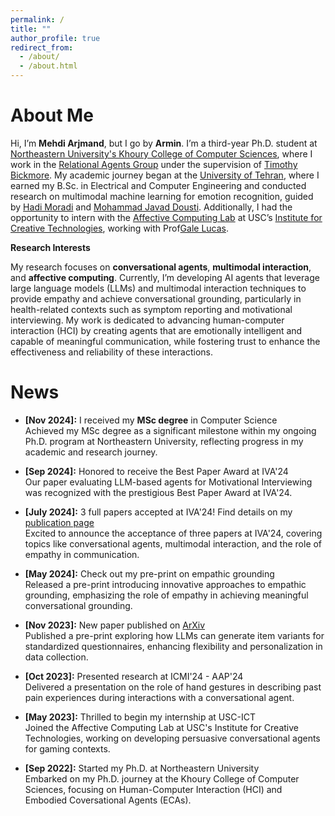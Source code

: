 ```yaml
---
permalink: /
title: ""
author_profile: true
redirect_from: 
  - /about/
  - /about.html
---
```


About Me
======
Hi, I’m **Mehdi Arjmand**, but I go by **Armin**. I’m a third-year Ph.D. student at [Northeastern University's Khoury College of Computer Sciences](https://www.khoury.northeastern.edu/), where I work in the [Relational Agents Group](https://relationalagents.com/) under the supervision of [Timothy Bickmore](https://www.khoury.northeastern.edu/people/timothy-bickmore/). My academic journey began at the [University of Tehran](https://ece.ut.ac.ir/), where I earned my B.Sc. in Electrical and Computer Engineering and conducted research on multimodal machine learning for emotion recognition, guided by [Hadi Moradi](https://ece.ut.ac.ir/en/~moradih) and [Mohammad Javad Dousti](http://ece.ut.ac.ir/en/mjdousti). Additionally, I had the opportunity to intern with the [Affective Computing Lab](https://www.mjdousti.com) at USC’s [Institute for Creative Technologies](https://ict.usc.edu/), working with Prof[Gale Lucas](https://ict.usc.edu/profile/gale-lucas/).

**Research Interests**

My research focuses on **conversational agents**, **multimodal interaction**, and **affective computing**. Currently, I’m developing AI agents that leverage large language models (LLMs) and multimodal interaction techniques to provide empathy and achieve conversational grounding, particularly in health-related contexts such as symptom reporting and motivational interviewing. My work is dedicated to advancing human-computer interaction (HCI) by creating agents that are emotionally intelligent and capable of meaningful communication, while fostering trust to enhance the effectiveness and reliability of these interactions.

News
======

* **[Nov 2024]:** I received my **MSc degree** in Computer Science  
  Achieved my MSc degree as a significant milestone within my ongoing Ph.D. program at Northeastern University, reflecting progress in my academic and research journey.

* **[Sep 2024]:** Honored to receive the Best Paper Award at IVA'24  
  Our paper evaluating LLM-based agents for Motivational Interviewing was recognized with the prestigious Best Paper Award at IVA'24.

* **[July 2024]:** 3 full papers accepted at IVA'24! Find details on my [publication page](#)  
  Excited to announce the acceptance of three papers at IVA'24, covering topics like conversational agents, multimodal interaction, and the role of empathy in communication.

* **[May 2024]:** Check out my pre-print on empathic grounding  
  Released a pre-print introducing innovative approaches to empathic grounding, emphasizing the role of empathy in achieving meaningful conversational grounding.

* **[Nov 2023]:** New paper published on [ArXiv](https://arxiv.org/abs/2407.01824v1)  
  Published a pre-print exploring how LLMs can generate item variants for standardized questionnaires, enhancing flexibility and personalization in data collection.

* **[Oct 2023]:** Presented research at ICMI'24 - AAP'24  
  Delivered a presentation on the role of hand gestures in describing past pain experiences during interactions with a conversational agent.

* **[May 2023]:** Thrilled to begin my internship at USC-ICT  
  Joined the Affective Computing Lab at USC's Institute for Creative Technologies, working on developing persuasive conversational agents for gaming contexts.

* **[Sep 2022]:** Started my Ph.D. at Northeastern University  
  Embarked on my Ph.D. journey at the Khoury College of Computer Sciences, focusing on Human-Computer Interaction (HCI) and Embodied Coversational Agents (ECAs).

